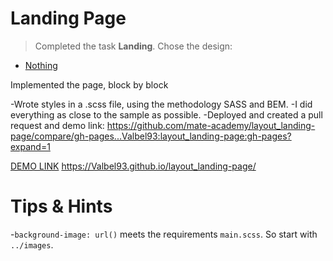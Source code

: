 # Landing Page

> Completed the task **Landing**.
> Сhose the design:

- [Nothing](https://www.figma.com/file/DtkQmQ797hk0nI4KfMi2Uq/BOSE-New-Version?type=design&node-id=6802-139&t=L7eKz5YKLN0m5WxR-0)

Implemented the page, block by block

-Wrote styles in a .scss file, using the methodology SASS and BEM.
-I did everything as close to the sample as possible.
-Deployed and created a pull request and demo link:
https://github.com/mate-academy/layout_landing-page/compare/gh-pages...Valbel93:layout_landing-page:gh-pages?expand=1

[DEMO LINK](https://Valbel93.github.io/layout_landing-page/)
https://Valbel93.github.io/layout_landing-page/

# Tips & Hints

-`background-image: url()` meets the requirements `main.scss`. So start with `../images`.
